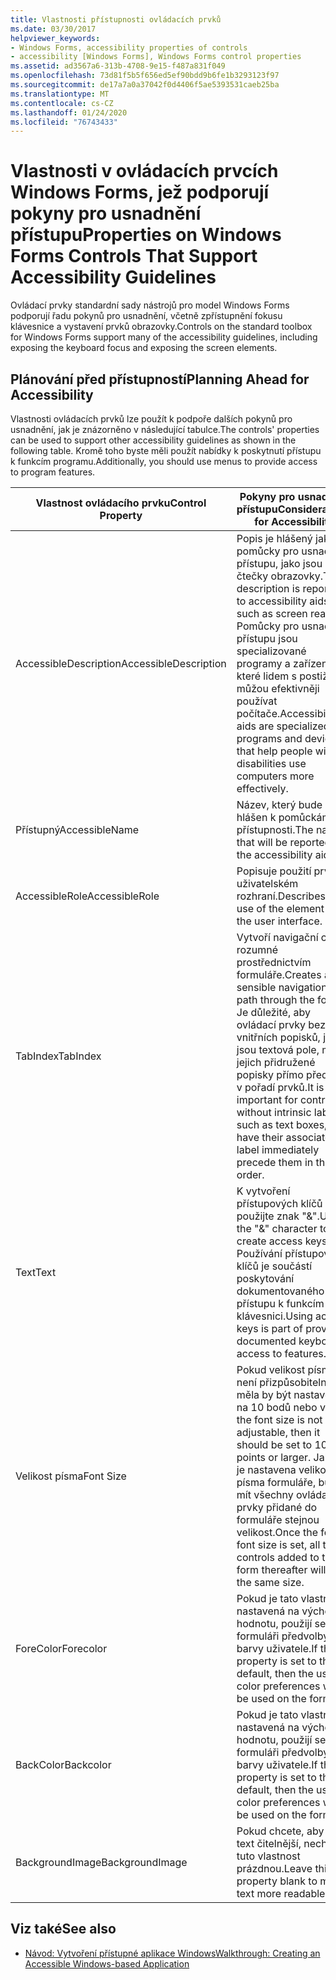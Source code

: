 ```yaml
---
title: Vlastnosti přístupnosti ovládacích prvků
ms.date: 03/30/2017
helpviewer_keywords:
- Windows Forms, accessibility properties of controls
- accessibility [Windows Forms], Windows Forms control properties
ms.assetid: ad3567a6-313b-4708-9e15-f487a831f049
ms.openlocfilehash: 73d81f5b5f656ed5ef90bdd9b6fe1b3293123f97
ms.sourcegitcommit: de17a7a0a37042f0d4406f5ae5393531caeb25ba
ms.translationtype: MT
ms.contentlocale: cs-CZ
ms.lasthandoff: 01/24/2020
ms.locfileid: "76743433"
---
```

# <a name="properties-on-windows-forms-controls-that-support-accessibility-guidelines"></a><span data-ttu-id="b94de-102">Vlastnosti v ovládacích prvcích Windows Forms, jež podporují pokyny pro usnadnění přístupu</span><span class="sxs-lookup"><span data-stu-id="b94de-102">Properties on Windows Forms Controls That Support Accessibility Guidelines</span></span>
<span data-ttu-id="b94de-103">Ovládací prvky standardní sady nástrojů pro model Windows Forms podporují řadu pokynů pro usnadnění, včetně zpřístupnění fokusu klávesnice a vystavení prvků obrazovky.</span><span class="sxs-lookup"><span data-stu-id="b94de-103">Controls on the standard toolbox for Windows Forms support many of the accessibility guidelines, including exposing the keyboard focus and exposing the screen elements.</span></span>  
  
## <a name="planning-ahead-for-accessibility"></a><span data-ttu-id="b94de-104">Plánování před přístupností</span><span class="sxs-lookup"><span data-stu-id="b94de-104">Planning Ahead for Accessibility</span></span>  
 <span data-ttu-id="b94de-105">Vlastnosti ovládacích prvků lze použít k podpoře dalších pokynů pro usnadnění, jak je znázorněno v následující tabulce.</span><span class="sxs-lookup"><span data-stu-id="b94de-105">The controls' properties can be used to support other accessibility guidelines as shown in the following table.</span></span> <span data-ttu-id="b94de-106">Kromě toho byste měli použít nabídky k poskytnutí přístupu k funkcím programu.</span><span class="sxs-lookup"><span data-stu-id="b94de-106">Additionally, you should use menus to provide access to program features.</span></span>  
  
|<span data-ttu-id="b94de-107">Vlastnost ovládacího prvku</span><span class="sxs-lookup"><span data-stu-id="b94de-107">Control Property</span></span>|<span data-ttu-id="b94de-108">Pokyny pro usnadnění přístupu</span><span class="sxs-lookup"><span data-stu-id="b94de-108">Considerations for Accessibility</span></span>|  
|----------------------|--------------------------------------|  
|<span data-ttu-id="b94de-109">AccessibleDescription</span><span class="sxs-lookup"><span data-stu-id="b94de-109">AccessibleDescription</span></span>|<span data-ttu-id="b94de-110">Popis je hlášený jako pomůcky pro usnadnění přístupu, jako jsou čtečky obrazovky.</span><span class="sxs-lookup"><span data-stu-id="b94de-110">The description is reported to accessibility aids such as screen readers.</span></span> <span data-ttu-id="b94de-111">Pomůcky pro usnadnění přístupu jsou specializované programy a zařízení, které lidem s postižením můžou efektivněji používat počítače.</span><span class="sxs-lookup"><span data-stu-id="b94de-111">Accessibility aids are specialized programs and devices that help people with disabilities use computers more effectively.</span></span>|  
|<span data-ttu-id="b94de-112">Přístupný</span><span class="sxs-lookup"><span data-stu-id="b94de-112">AccessibleName</span></span>|<span data-ttu-id="b94de-113">Název, který bude hlášen k pomůckám přístupnosti.</span><span class="sxs-lookup"><span data-stu-id="b94de-113">The name that will be reported to the accessibility aids.</span></span>|  
|<span data-ttu-id="b94de-114">AccessibleRole</span><span class="sxs-lookup"><span data-stu-id="b94de-114">AccessibleRole</span></span>|<span data-ttu-id="b94de-115">Popisuje použití prvku v uživatelském rozhraní.</span><span class="sxs-lookup"><span data-stu-id="b94de-115">Describes the use of the element in the user interface.</span></span>|  
|<span data-ttu-id="b94de-116">TabIndex</span><span class="sxs-lookup"><span data-stu-id="b94de-116">TabIndex</span></span>|<span data-ttu-id="b94de-117">Vytvoří navigační cestu rozumné prostřednictvím formuláře.</span><span class="sxs-lookup"><span data-stu-id="b94de-117">Creates a sensible navigational path through the form.</span></span> <span data-ttu-id="b94de-118">Je důležité, aby ovládací prvky bez vnitřních popisků, jako jsou textová pole, měly jejich přidružené popisky přímo před nimi v pořadí prvků.</span><span class="sxs-lookup"><span data-stu-id="b94de-118">It is important for controls without intrinsic labels, such as text boxes, to have their associated label immediately precede them in the tab order.</span></span>|  
|<span data-ttu-id="b94de-119">Text</span><span class="sxs-lookup"><span data-stu-id="b94de-119">Text</span></span>|<span data-ttu-id="b94de-120">K vytvoření přístupových klíčů použijte znak "&".</span><span class="sxs-lookup"><span data-stu-id="b94de-120">Use the "&" character to create access keys.</span></span> <span data-ttu-id="b94de-121">Používání přístupových klíčů je součástí poskytování dokumentovaného přístupu k funkcím na klávesnici.</span><span class="sxs-lookup"><span data-stu-id="b94de-121">Using access keys is part of providing documented keyboard access to features.</span></span>|  
|<span data-ttu-id="b94de-122">Velikost písma</span><span class="sxs-lookup"><span data-stu-id="b94de-122">Font Size</span></span>|<span data-ttu-id="b94de-123">Pokud velikost písma není přizpůsobitelná, měla by být nastavena na 10 bodů nebo větší.</span><span class="sxs-lookup"><span data-stu-id="b94de-123">If the font size is not adjustable, then it should be set to 10 points or larger.</span></span> <span data-ttu-id="b94de-124">Jakmile je nastavena velikost písma formuláře, budou mít všechny ovládací prvky přidané do formuláře stejnou velikost.</span><span class="sxs-lookup"><span data-stu-id="b94de-124">Once the form's font size is set, all the controls added to the form thereafter will have the same size.</span></span>|  
|<span data-ttu-id="b94de-125">ForeColor</span><span class="sxs-lookup"><span data-stu-id="b94de-125">Forecolor</span></span>|<span data-ttu-id="b94de-126">Pokud je tato vlastnost nastavená na výchozí hodnotu, použijí se ve formuláři předvolby pro barvy uživatele.</span><span class="sxs-lookup"><span data-stu-id="b94de-126">If this property is set to the default, then the user's color preferences will be used on the form.</span></span>|  
|<span data-ttu-id="b94de-127">BackColor</span><span class="sxs-lookup"><span data-stu-id="b94de-127">Backcolor</span></span>|<span data-ttu-id="b94de-128">Pokud je tato vlastnost nastavená na výchozí hodnotu, použijí se ve formuláři předvolby pro barvy uživatele.</span><span class="sxs-lookup"><span data-stu-id="b94de-128">If this property is set to the default, then the user's color preferences will be used on the form.</span></span>|  
|<span data-ttu-id="b94de-129">BackgroundImage</span><span class="sxs-lookup"><span data-stu-id="b94de-129">BackgroundImage</span></span>|<span data-ttu-id="b94de-130">Pokud chcete, aby byl text čitelnější, nechte tuto vlastnost prázdnou.</span><span class="sxs-lookup"><span data-stu-id="b94de-130">Leave this property blank to make text more readable.</span></span>|  
  
## <a name="see-also"></a><span data-ttu-id="b94de-131">Viz také</span><span class="sxs-lookup"><span data-stu-id="b94de-131">See also</span></span>

- [<span data-ttu-id="b94de-132">Návod: Vytvoření přístupné aplikace Windows</span><span class="sxs-lookup"><span data-stu-id="b94de-132">Walkthrough: Creating an Accessible Windows-based Application</span></span>](walkthrough-creating-an-accessible-windows-based-application.md)
